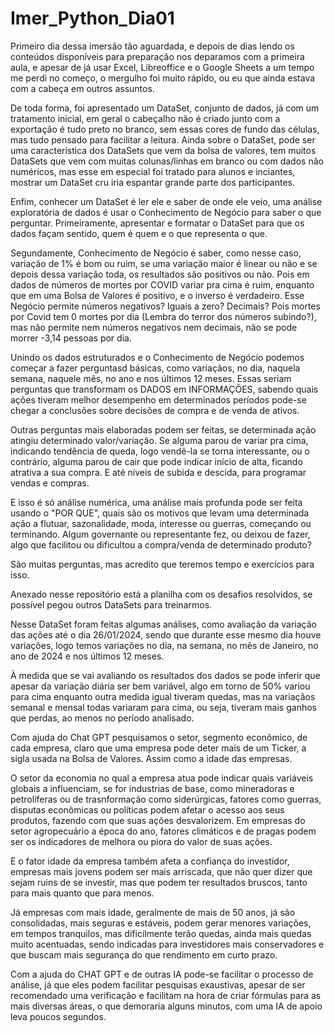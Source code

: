 # Imer_Python_Dia01

Primeiro dia dessa imersão tão aguardada, e depois de dias lendo os conteúdos disponíveis para preparação nos deparamos com a primeira aula, e apesar de já usar Excel, Libreoffice e o Google Sheets a um tempo me perdi no começo, o mergulho foi muito rápido, ou eu que ainda estava com a cabeça em outros assuntos.

De toda forma, foi apresentado um DataSet, conjunto de dados, já com um tratamento inicial, em geral o cabeçalho não é criado junto com a exportação é tudo preto no branco, sem essas cores de fundo das células, mas tudo pensado para facilitar a leitura. Ainda sobre o DataSet, pode ser uma característica dos DataSets que vem da bolsa de valores, tem muitos DataSets que vem com muitas colunas/linhas em branco ou com dados não numéricos, mas esse em especial foi tratado para alunos e inciantes, mostrar um DataSet cru iria espantar grande parte dos participantes.

Enfim, conhecer um DataSet é ler ele e saber de onde ele veio, uma análise exploratória de dados é usar o Conhecimento de Negócio para saber o que perguntar. Primeiramente, apresentar e formatar o DataSet para que os dados façam sentido, quem é quem e o que representa o que.

Segundamente, Conhecimento de Negócio é saber, como nesse caso, variação de 1% é bom ou ruim, se uma variação maior é linear ou não e se depois dessa variação toda, os resultados são positivos ou não. Pois em dados de números de mortes por COVID variar pra cima é ruim, enquanto que em uma Bolsa de Valores é positivo, e o inverso é verdadeiro. Esse Negócio permite números negativos? Iguais a zero? Decimais? Pois mortes por Covid tem 0 mortes por dia (Lembra do terror dos números subindo?), mas não permite nem números negativos nem decimais, não se pode morrer -3,14 pessoas por dia.

Unindo os dados estruturados e o Conhecimento de Negócio podemos começar a fazer perguntasd básicas, como variaçãos, no dia, naquela semana, naquele mês, no ano e nos últimos 12 meses. Essas seriam perguntas que transformam os DADOS em INFORMAÇÕES, sabendo quais ações tiveram melhor desempenho em determinados períodos pode-se chegar a conclusões sobre decisões de compra e de venda de ativos.

Outras perguntas mais elaboradas podem ser feitas, se determinada ação atingiu determinado valor/variação. Se alguma parou de variar pra cima, indicando tendência de queda, logo vendê-la se torna interessante, ou o contrário, alguma parou de cair que pode indicar início de alta, ficando atrativa a sua compra. E até níveis de subida e descida, para programar vendas e compras.

E isso é só análise numérica, uma análise mais profunda pode ser feita usando o "POR QUE", quais são os motivos que levam uma determinada ação a flutuar, sazonalidade, moda, interesse ou guerras, começando ou terminando. Algum governante ou representante fez, ou deixou de fazer, algo que facilitou ou dificultou a compra/venda de determinado produto?

São muitas perguntas, mas acredito que teremos tempo e exercícios para isso.

Anexado nesse reposítório está a planilha com os desafios resolvidos, se possível pegou outros DataSets para treinarmos.

Nesse DataSet foram feitas algumas análises, como avaliação da variação das ações até o dia 26/01/2024, sendo que durante esse mesmo dia houve variações, logo temos variações no dia, na semana, no mês de Janeiro, no ano de 2024 e nos últimos 12 meses.

À medida que se vai avaliando os resultados dos dados se pode inferir que apesar da variação diária ser bem variável, algo em torno de 50% variou para cima enquanto outra medida igual tiveram quedas, mas na variaçãos semanal e mensal todas variaram para cima, ou seja, tiveram mais ganhos que perdas, ao menos no período analisado.

Com ajuda do Chat GPT pesquisamos o setor, segmento econômico, de cada empresa, claro que uma empresa pode deter mais de um Ticker, a sigla usada na Bolsa de Valores. Assim como a idade das empresas.

O setor da economia no qual a empresa atua pode indicar quais variáveis globais a influenciam, se for industrias de base, como mineradoras e petrolíferas ou de trasnformação como siderúrgicas, fatores como guerras, disputas econômicas ou políticas podem afetar o acesso aos seus produtos, fazendo com que suas ações desvalorizem. Em empresas do setor agropecuário a época do ano, fatores climáticos e de pragas podem ser os indicadores de melhora ou piora do valor de suas ações.

E o fator idade da empresa também afeta a confiança do investidor, empresas mais jovens podem ser mais arriscada, que não quer dizer que sejam ruins de se investir, mas que podem ter resultados bruscos, tanto para mais quanto que para menos. 

Já empresas com mais idade, geralmente de mais de 50 anos, já são consolidadas, mais seguras e estáveis, podem gerar menores variações, em tempos tranquilos, mas dificilmente terão quedas, ainda mais quedas muito acentuadas, sendo indicadas para investidores mais conservadores e que buscam mais segurança do que rendimento em curto prazo.

Com a ajuda do CHAT GPT e de outras IA pode-se facilitar o processo de análise, já que eles podem facilitar pesquisas exaustivas, apesar de ser recomendado uma verificação e facilitam na hora de criar fórmulas para as mais diversas áreas, o que demoraria alguns minutos, com uma IA de apoio leva poucos segundos.